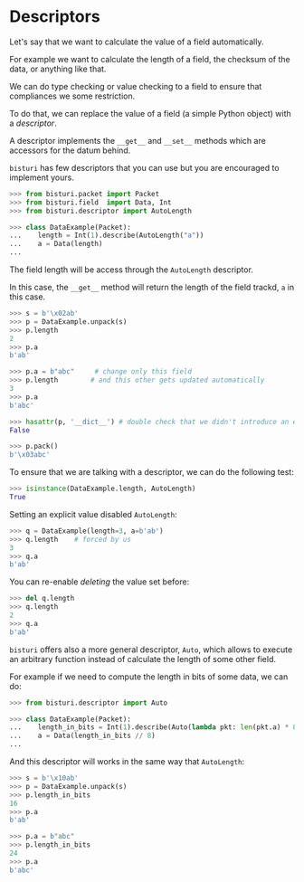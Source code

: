 # Descriptors

Let's say that we want to calculate the value of a field automatically.

For example we want to calculate the length of a field,
the checksum of the data, or anything like that.

We can do type checking or value checking to a field to ensure that compliances
we some restriction.

To do that, we can replace the value of a field (a simple Python object)
with a *descriptor*.

A descriptor implements the `__get__` and `__set__` methods which are
accessors for the datum behind.

`bisturi` has few descriptors that you can use but you are encouraged
to implement yours.

```python
>>> from bisturi.packet import Packet
>>> from bisturi.field  import Data, Int
>>> from bisturi.descriptor import AutoLength

>>> class DataExample(Packet):
...    length = Int(1).describe(AutoLength("a"))
...    a = Data(length)
...
```

The field length will be access through the `AutoLength` descriptor.

In this case, the `__get__` method will return the length of the field trackd,
`a` in this case.

```python
>>> s = b'\x02ab'
>>> p = DataExample.unpack(s)
>>> p.length
2
>>> p.a
b'ab'

>>> p.a = b"abc"     # change only this field
>>> p.length        # and this other gets updated automatically
3
>>> p.a
b'abc'

>>> hasattr(p, '__dict__') # double check that we didn't introduce an extra dict
False

>>> p.pack()
b'\x03abc'
```

To ensure that we are talking with a descriptor, we can do the following test:

```python
>>> isinstance(DataExample.length, AutoLength)
True
```

Setting an explicit value disabled `AutoLength`:

```python
>>> q = DataExample(length=3, a=b'ab')
>>> q.length    # forced by us
3
>>> q.a
b'ab'
```

You can re-enable *deleting* the value set before:

```python
>>> del q.length
>>> q.length
2
>>> q.a
b'ab'
```

`bisturi` offers also a more general descriptor, `Auto`, which
allows to execute an arbitrary function instead of calculate
the length of some other field.

For example if we need to compute the length in bits of some data, we can do:

```python
>>> from bisturi.descriptor import Auto

>>> class DataExample(Packet):
...    length_in_bits = Int(1).describe(Auto(lambda pkt: len(pkt.a) * 8))
...    a = Data(length_in_bits // 8)
...
```

And this descriptor will works in the same way that `AutoLength`:

```python
>>> s = b'\x10ab'
>>> p = DataExample.unpack(s)
>>> p.length_in_bits
16
>>> p.a
b'ab'

>>> p.a = b"abc"
>>> p.length_in_bits
24
>>> p.a
b'abc'
```

